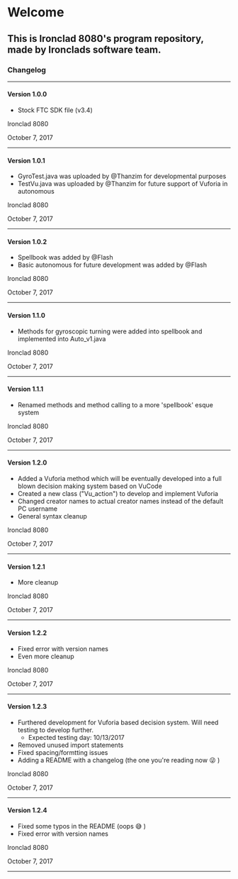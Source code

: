 ﻿# Welcome

## This is Ironclad 8080's program repository, made by Ironclads software team.

### Changelog
**************************************************************************************
#### Version 1.0.0

 * Stock FTC SDK file (v3.4)

Ironclad 8080

October 7, 2017

**************************************************************************************
#### Version 1.0.1

 * GyroTest.java was uploaded by @Thanzim for developmental purposes
 * TestVu.java was uploaded by @Thanzim for future support of Vuforia in autonomous

Ironclad 8080

October 7, 2017

**************************************************************************************
#### Version 1.0.2
 * Spellbook was added by @Flash
 * Basic autonomous for future development was added by @Flash

Ironclad 8080

October 7, 2017

**************************************************************************************
#### Version 1.1.0
 * Methods for gyroscopic turning were added into spellbook and implemented into Auto_v1.java

Ironclad 8080

October 7, 2017

**************************************************************************************
#### Version 1.1.1
 * Renamed methods and method calling to a more 'spellbook' esque system

Ironclad 8080

October 7, 2017

**************************************************************************************
#### Version 1.2.0
 * Added a Vuforia method which will be eventually developed into a full blown decision making system based on VuCode
 * Created a new class ("Vu_action") to develop and implement Vuforia
 * Changed creator names to actual creator names instead of the default PC username
 * General syntax cleanup

Ironclad 8080

October 7, 2017

**************************************************************************************
#### Version 1.2.1
 * More cleanup

Ironclad 8080

October 7, 2017

**************************************************************************************
#### Version 1.2.2
 * Fixed error with version names
 * Even more cleanup

Ironclad 8080

October 7, 2017

**************************************************************************************
#### Version 1.2.3
 * Furthered development for Vuforia based decision system. Will need testing to develop further.
   - Expected testing day: 10/13/2017 
 * Removed unused import statements
 * Fixed spacing/formtting issues
 * Adding a README with a changelog (the one you're reading now :stuck_out_tongue_winking_eye: )

Ironclad 8080

October 7, 2017
**************************************************************************************
#### Version 1.2.4
 * Fixed some typos in the README (oops :sweat_smile: ) 
 * Fixed error with version names

Ironclad 8080

October 7, 2017
**************************************************************************************
 
